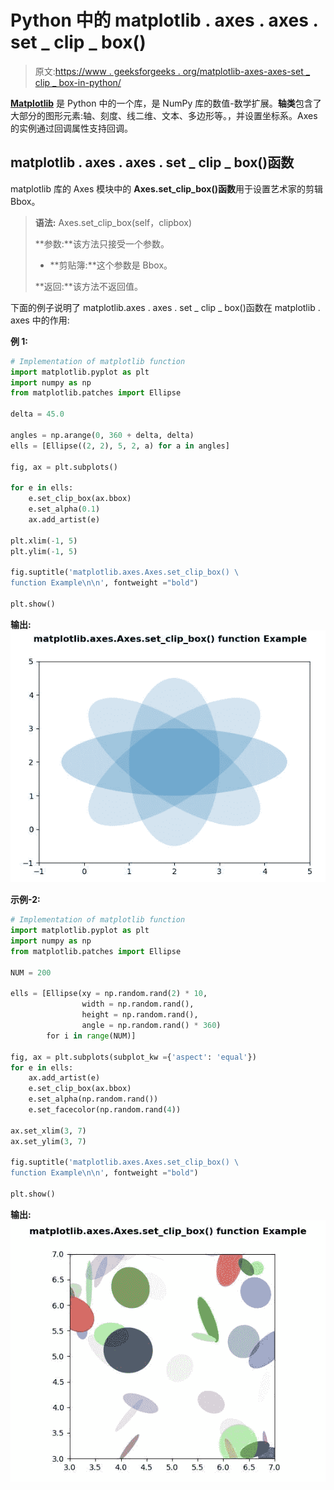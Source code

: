 # Python 中的 matplotlib . axes . axes . set _ clip _ box()

> 原文:[https://www . geeksforgeeks . org/matplotlib-axes-axes-set _ clip _ box-in-python/](https://www.geeksforgeeks.org/matplotlib-axes-axes-set_clip_box-in-python/)

**[Matplotlib](https://www.geeksforgeeks.org/python-introduction-matplotlib/)** 是 Python 中的一个库，是 NumPy 库的数值-数学扩展。**轴类**包含了大部分的图形元素:轴、刻度、线二维、文本、多边形等。，并设置坐标系。Axes 的实例通过回调属性支持回调。

## matplotlib . axes . axes . set _ clip _ box()函数

matplotlib 库的 Axes 模块中的 **Axes.set_clip_box()函数**用于设置艺术家的剪辑 Bbox。

> **语法:** Axes.set_clip_box(self，clipbox)
> 
> **参数:**该方法只接受一个参数。
> 
> *   **剪贴簿:**这个参数是 Bbox。
> 
> **返回:**该方法不返回值。

下面的例子说明了 matplotlib.axes . axes . set _ clip _ box()函数在 matplotlib . axes 中的作用:

**例 1:**

```py
# Implementation of matplotlib function
import matplotlib.pyplot as plt
import numpy as np
from matplotlib.patches import Ellipse

delta = 45.0

angles = np.arange(0, 360 + delta, delta)
ells = [Ellipse((2, 2), 5, 2, a) for a in angles]

fig, ax = plt.subplots()

for e in ells:
    e.set_clip_box(ax.bbox)
    e.set_alpha(0.1)
    ax.add_artist(e)

plt.xlim(-1, 5)
plt.ylim(-1, 5)

fig.suptitle('matplotlib.axes.Axes.set_clip_box() \
function Example\n\n', fontweight ="bold")

plt.show()
```

**输出:**
![](img/b5988591d582dcf91e14452efd6c15f4.png)

**示例-2:**

```py
# Implementation of matplotlib function
import matplotlib.pyplot as plt
import numpy as np
from matplotlib.patches import Ellipse

NUM = 200

ells = [Ellipse(xy = np.random.rand(2) * 10,
                width = np.random.rand(), 
                height = np.random.rand(),
                angle = np.random.rand() * 360)
        for i in range(NUM)]

fig, ax = plt.subplots(subplot_kw ={'aspect': 'equal'})
for e in ells:
    ax.add_artist(e)
    e.set_clip_box(ax.bbox)
    e.set_alpha(np.random.rand())
    e.set_facecolor(np.random.rand(4))

ax.set_xlim(3, 7)
ax.set_ylim(3, 7)

fig.suptitle('matplotlib.axes.Axes.set_clip_box() \
function Example\n\n', fontweight ="bold")

plt.show()
```

**输出:**
![](img/26c71a65eb1f8905b21fc6c078b506fa.png)